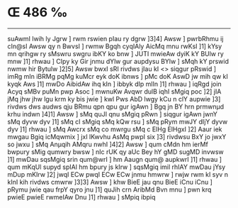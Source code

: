 # Œ 486 ‰
---
suAwmI lwih ly Jgrw ] rwm rswien pIau ry dgrw ]3]4] Awsw ]
pwrbRhmu ij cIn@sI Awsw qy n BwvsI ] rwmw Bgqh cyqIAly AicMq mnu
rwKsI ]1] kYsy mn qrihgw ry sMswru swgru ibKY ko bnw ] JUTI mwieAw
dyiK kY BUlw ry mnw ]1] rhwau ] CIpy ky Gir jnmu dYlw gur aupdysu BYlw ]
sMqh kY prswid nwmw hir Bytulw ]2]5]
Awsw bwxI sRI rivdws jIau kI
<> siqgur pRswid ]
imRg mIn iBRMg pqMg kuMcr eyk doK ibnws ] pMc doK AswD jw mih qw kI
kyqk Aws ]1] mwDo AibidAw ihq kIn ] ibbyk dIp mlIn ]1] rhwau ]
iqRgd join Acyq sMBv puMn pwp Asoc ] mwnuKw Avqwr dulB iqhI sMgiq
poc ]2] jIA jMq jhw jhw lgu krm ky bis jwie ] kwl Pws AbD lwgy
kCu n clY aupwie ]3] rivdws dws audws qju BRmu qpn qpu gur igAwn ]
Bgq jn BY hrn prmwnµd krhu indwn ]4]1] Awsw ] sMq quJI qnu sMgiq
pRwn ] siqgur igAwn jwnY sMq dyvw dyv ]1] sMq cI sMgiq sMq kQw rsu ]
sMq pRym mwJY dIjY dyvw dyv ]1] rhwau ] sMq Awcrx sMq co mwrgu sMq c
ElHg ElHgxI ]2] Aaur iek mwgau Bgiq icMqwmix ] jxI lKwvhu AsMq
pwpI six ]3] rivdwsu BxY jo jwxY so jwxu ] sMq Anµqih AMqru nwhI
]4]2] Awsw ] qum cMdn hm ierMf bwpury sMig qumwry bwsw ] nIc rUK qy
aUc Bey hY gMD sugMD invwsw ]1] mwDau sqsMgiq srin qum@wrI ] hm
Aaugn qum@ aupkwrI ]1] rhwau ] qum mKqUl supyd spIAl hm bpury js
kIrw ] sqsMgiq imil rhIAY mwDau jYsy mDup mKIrw ]2] jwqI ECw pwqI
ECw ECw jnmu hmwrw ] rwjw rwm kI syv n kInI kih rivdws cmwrw
]3]3] Awsw ] khw BieE jau qnu BieE iCnu iCnu ] pRymu jwie qau frpY
qyro jnu ]1] quJih crn AribMd Bvn mnu ] pwn krq pwieE pwieE
rwmeIAw Dnu ]1] rhwau ] sMpiq ibpiq
####
